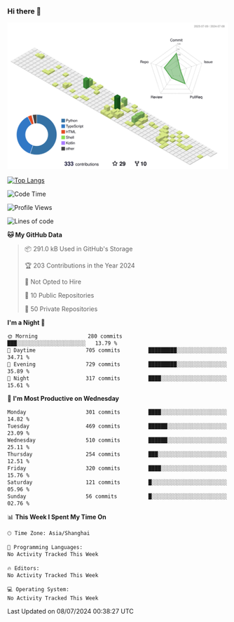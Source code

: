 ### Hi there 👋

![](./profile-3d-contrib/profile-green-animate.svg)

 

[![Top Langs](https://github-readme-stats.vercel.app/api/top-langs/?username=fly2tomato)](https://github.com/anuraghazra/github-readme-stats)


 

<!--START_SECTION:waka-->
![Code Time](http://img.shields.io/badge/Code%20Time-5%20hrs%2042%20mins-blue)

![Profile Views](http://img.shields.io/badge/Profile%20Views-0-blue)

![Lines of code](https://img.shields.io/badge/From%20Hello%20World%20I%27ve%20Written-521.9%20thousand%20lines%20of%20code-blue)

**🐱 My GitHub Data** 

> 📦 291.0 kB Used in GitHub's Storage 
 > 
> 🏆 203 Contributions in the Year 2024
 > 
> 🚫 Not Opted to Hire
 > 
> 📜 10 Public Repositories 
 > 
> 🔑 50 Private Repositories 
 > 
**I'm a Night 🦉** 

```text
🌞 Morning                280 commits         ███░░░░░░░░░░░░░░░░░░░░░░   13.79 % 
🌆 Daytime                705 commits         █████████░░░░░░░░░░░░░░░░   34.71 % 
🌃 Evening                729 commits         █████████░░░░░░░░░░░░░░░░   35.89 % 
🌙 Night                  317 commits         ████░░░░░░░░░░░░░░░░░░░░░   15.61 % 
```
📅 **I'm Most Productive on Wednesday** 

```text
Monday                   301 commits         ████░░░░░░░░░░░░░░░░░░░░░   14.82 % 
Tuesday                  469 commits         ██████░░░░░░░░░░░░░░░░░░░   23.09 % 
Wednesday                510 commits         ██████░░░░░░░░░░░░░░░░░░░   25.11 % 
Thursday                 254 commits         ███░░░░░░░░░░░░░░░░░░░░░░   12.51 % 
Friday                   320 commits         ████░░░░░░░░░░░░░░░░░░░░░   15.76 % 
Saturday                 121 commits         █░░░░░░░░░░░░░░░░░░░░░░░░   05.96 % 
Sunday                   56 commits          █░░░░░░░░░░░░░░░░░░░░░░░░   02.76 % 
```


📊 **This Week I Spent My Time On** 

```text
🕑︎ Time Zone: Asia/Shanghai

💬 Programming Languages: 
No Activity Tracked This Week

🔥 Editors: 
No Activity Tracked This Week

💻 Operating System: 
No Activity Tracked This Week
```


 Last Updated on 08/07/2024 00:38:27 UTC
<!--END_SECTION:waka-->
